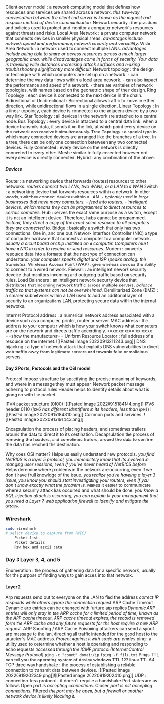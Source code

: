 Client-server model
	: a network computing model that defines how resources and services are shared across a network.
		_this two-way conversation between the client and server is known as the request and respone method of device communication._
Network security
	: the practices and policies used to protect and monitor a computer network's resources against threats and risks.
Local Area Network
	: a private computer network that connects devices in smaller physical areas.
		_advantages include network speed and performance, network security and versatility._
Wide Area Network
	: a network used to connect multiple LANs.
		_advantages include being able to share or access resources across a much larger geographic area.
		while disadvantages come in forms of security. Your data is travelling wide distances increasing attack surfaces and making troubleshooting significantly more difficult._
Network topology
	: the design or technique with which computers are set up on a network.
		- can determine the way data flows within a local area network.
		- can also impact the performance and speed of a network.
		- there are variteies of network topologies, with names based on the geometric shape of their design.
	Ring Topology
		: each device is connected to the next device in the chain.
			Bidirectional or Unidirectional
				: Bidirectional allows traffic to move in either direction, while unidirectional flows in a single direction.
	Linear Topology
		: In a linear topology, each device is connected to the adjacent device by a two-way link.
	Star Topology
		: all devices in the network are attached to a central node.
	Bus Topology
		: every device is attached to a central data link. when a device transmits data, it sends it on the link, at which point every device on the network can receive it simultaneously.
	Tree Topology
		: a special type in which many connected devices are arranged like the branches of a tree. In a tree, there can be only one connection beteween any two connected devices.
	Fully Connected
		: every device on the network is directly connected to every other.
	Mesh
		: similar to fully conected however not every device is directly connected.
	Hybrid
		: any combination of the above.
##### Devices
Router
	: a networking device that forwards (routes) resources to other networks.
		_routers connect two LANs, two WANs, or a LAN to a WAN_
Switch
	: a networking device that forwards resources within a network. In other words, switches connect devices within a LAN.
		_- typically used in large businesses that have many computers.
		- feed into routers.
		- intelligent devices, which means they can be programmed to direct resources to certain comuters._
Hub
	: serves the exact same purpose as a switch, except it is not an intelligent device. Therefore, hubs cannot be programmed.
		_Instead, they direct a copy of the exact same resource to all computers they are connected to._
Bridge
	: basically a switch that only has two connections. One in, and one out.
Network Interface Controller (NIC)
	a type of computer hardware that connects a computer to a computer network.
		_usually a cicuit board or chip installed on a computer. Computers must have a NIC in order to receive or send resources._
Modem
	: converts resource data into a formate that the next ype of connection can understand.
		_your computer speaks digital and ISP speaks analog. this translates._
Wirelesss Access Point (WAP)
	: give wireless devices the ability to connect to a wired network.
Firewall
	: an intelligent nework security deveice that monitors incoming and outgoing traffic based on security rules.
Load Balancers
	: an intelligent network security device that distributes that incoming network traffic across multiple servers.
		_balance traffic so that systems can not be overwhelmed._
Demilitarized Zone (DMZ)
	: a smaller subnetwork within a LAN used to add an additonal layer of security to an organizations LAN, protecting secure data within the internal networks.

Internet Protocol address
	: a numerical network address associated with a device such as a computer, printer, router or server.
MAC address
	: the address to your computer which is how your switch knows what computers are on the network and directs traffic accordingly.
		==xx:xx:xx==:xx:xx:xx
		==show the manufacturer==
Uniform Resource Locator
	: full address of a resource on the internet.
![[Pasted image 20220913211243.png]]
DNS hijacking
	: a type of network attack that exploits DNS vulnerabilities to divert web traffic away from legitimate servers and towards fake or malicious servers.

#### Day 2 Ports, Protocols and the OSI model

Protocol
	Impose strucfture by specifying the precise meaning of keywords, and where in a message they must appear.
Network packet
	message adhering to protocol rules
Header
	helps to identify details about what is giong on with the packet.

IPV4 packet structure (0100)
![[Pasted image 20220915184144.png]]
IPV6 header 0110 (_ipv6 has different identifiers in its headers, less than ipv4_)
![[Pasted image 20220915184310.png]]
Common ports and services.
![[Pasted image 20220915191443.png]]

Encapsulation
	the process of placing headers, and sometimes trailers, around the data to direct it to its destination.
Decapsulation
	the process of removing the headers, and sometimes trailers, around the data to confirm the data has reached the destination.

Why does OSI matter?
	Helps us easily understand new protocols.
		_you find NetBIOS is a layer 5 protocol, you immediately know that its involved in manging user sessions, even if you've never heard of NetBIOS before._
	Helps deremine where problems in the network are occurring, even if we don't have frull knowldge of the issue.
		_you realize you're haveing a layer 3 issue, you know you should start investigating your routers, even if you don't know exactly what the problem is._
	Makes it easier to communicate where a security attack has occurred and what should be done.
		_you know a SQL injection attack is occurring, you can explain to your management that you need a Layer 7 web application firewall to identify and mitigate the attack._

### Wireshark
```bash
sudo wireshark
# select device to capture from (NIC)
	Packet list
	Packet details
	Raw hex and ascii data
```

### Day 3 Layer 3, 4, and 5

Enumeration
	: the process of gathering data for a specific network, usually for the purpose of finding ways to gain acces into that network.
#### Layer 2
Arp requests
	send out to everyone on the LAN to find the address
		_correct IP responds while others ignore the connection request_
ARP Cache Timeout
	Dynamic arp entries can be changed with furture arp replies
		_Dynamic ARP entries will only stay in the ARP cache for a limited period of time, known as the ARP cache timeout.
		ARP cache timeout expires, the record is removed form the ARP cache and any future requests for the host require a new ARP request._
ARP Spoofing / ARP Cache Poisoning
	attackers can send a spoof arp message to the lan, directing all traffic intended for the good host to the attacker's MAC address.
		_Protect against it with static arp entries_
ping
	: a utility used to determine whether a host is operating and responding to echo requests
		_accessed through the ICMP protocol (Internet Control Message Protocol)_
`ping -c "count" domain/ip`
`fping -f file.txt`
Pings TTL can tell you the operating system of device
windows TTL 127
linux TTL 64
TCP three way handshake
	: the process of establishing a reliable connection to transmit data between devices.
![[Pasted image 20220919202349.png]]![[Pasted image 20220919202410.png]]
UDP
	: connection-less protocol - it doesn't require a handshake
Port states are as follows
	Open
		_port is accepting connections._
	Closed
		_port is not accepting connections._
	Filtered
		_the port may be open, but a firewall or another network device is likely blocking it._
